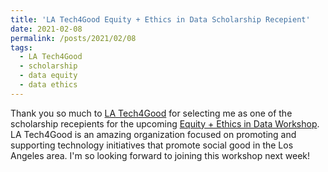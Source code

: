```yaml
---
title: 'LA Tech4Good Equity + Ethics in Data Scholarship Recepient'
date: 2021-02-08
permalink: /posts/2021/02/08
tags:
  - LA Tech4Good
  - scholarship
  - data equity
  - data ethics
---
```


Thank you so much to [LA Tech4Good](https://www.latech4good.org) for selecting me as one of the scholarship recepients for the upcoming [Equity + Ethics in Data Workshop](https://www.latech4good.org/dataworkshop).  LA Tech4Good is an amazing organization focused on promoting and supporting technology initiatives that promote social good in the Los Angeles area.  I'm so looking forward to joining this workshop next week!
